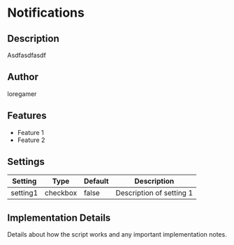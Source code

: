 # Notifications

## Description
Asdfasdfasdf

## Author
loregamer

## Features
- Feature 1
- Feature 2

## Settings
| Setting | Type | Default | Description |
|---------|------|---------|-------------|
| setting1 | checkbox | false | Description of setting 1 |

## Implementation Details
Details about how the script works and any important implementation notes.
